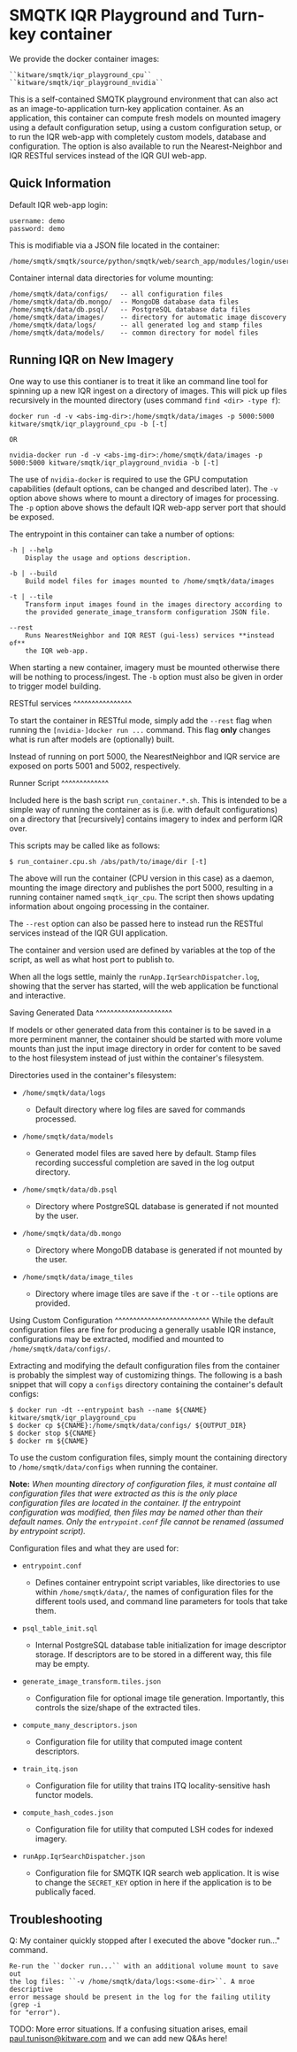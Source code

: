 SMQTK IQR Playground and Turn-key container
===========================================

We provide the docker container images:

    ``kitware/smqtk/iqr_playground_cpu``
    ``kitware/smqtk/iqr_playground_nvidia``

This is a self-contained SMQTK playground environment that can also act as an
image-to-application turn-key application container. As an application, this
container can compute fresh models on mounted imagery using a default
configuration setup, using a custom configuration setup, or to run the IQR
web-app with completely custom models, database and configuration. The option
is also available to run the Nearest-Neighbor and IQR RESTful services instead
of the IQR GUI web-app.


Quick Information
-----------------

Default IQR web-app login:

    username: demo
    password: demo

This is modifiable via a JSON file located in the container:

    /home/smqtk/smqtk/source/python/smqtk/web/search_app/modules/login/users.json

Container internal data directories for volume mounting:

    /home/smqtk/data/configs/   -- all configuration files
    /home/smqtk/data/db.mongo/  -- MongoDB database data files
    /home/smqtk/data/db.psql/   -- PostgreSQL database data files
    /home/smqtk/data/images/    -- directory for automatic image discovery
    /home/smqtk/data/logs/      -- all generated log and stamp files
    /home/smqtk/data/models/    -- common directory for model files


Running IQR on New Imagery
--------------------------
One way to use this contianer is to treat it like an command line tool for
spinning up a new IQR ingest on a directory of images. This will pick up files
recursively in the mounted directory (uses command ``find <dir> -type f``):

    docker run -d -v <abs-img-dir>:/home/smqtk/data/images -p 5000:5000 kitware/smqtk/iqr_playground_cpu -b [-t]

    OR

    nvidia-docker run -d -v <abs-img-dir>:/home/smqtk/data/images -p 5000:5000 kitware/smqtk/iqr_playground_nvidia -b [-t]

The use of ``nvidia-docker`` is required to use the GPU computation
capabilities (default options, can be changed and described later).
The ``-v`` option above shows where to mount a directory of images for
processing. The ``-p`` option above shows the default IQR web-app server port
that should be exposed.

The entrypoint in this container can take a number of options:

    -h | --help
        Display the usage and options description.

    -b | --build
        Build model files for images mounted to /home/smqtk/data/images

    -t | --tile
        Transform input images found in the images directory according to
        the provided generate_image_transform configuration JSON file.

    --rest
        Runs NearestNeighbor and IQR REST (gui-less) services **instead of**
        the IQR web-app.

When starting a new container, imagery must be mounted otherwise there will be
nothing to process/ingest. The ``-b`` option must also be given in order to
trigger model building.


RESTful services
^^^^^^^^^^^^^^^^

To start the container in RESTful mode, simply add the ``--rest`` flag when
running the ``[nvidia-]docker run ...`` command. This flag **only** changes
what is run after models are (optionally) built.

Instead of running on port 5000, the NearestNeighbor and IQR service are
exposed on ports 5001 and 5002, respectively.


Runner Script
^^^^^^^^^^^^^

Included here is the bash script ``run_container.*.sh``. This is intended to
be a simple way of running the container as is (i.e. with default
configurations) on a directory that [recursively] contains imagery to index
and perform IQR over.

This scripts may be called like as follows:

    $ run_container.cpu.sh /abs/path/to/image/dir [-t]

The above will run the container (CPU version in this case) as a daemon,
mounting the image directory and publishes the port 5000, resulting in a
running container named ``smqtk_iqr_cpu``.
The script then shows updating information about ongoing processing in the
container.

The ``--rest`` option can also be passed here to instead run the RESTful
services instead of the IQR GUI application.

The container and version used are defined by variables at the top of the
script, as well as what host port to publish to.

When all the logs settle, mainly the ``runApp.IqrSearchDispatcher.log``,
showing that the server has started, will the web application be functional
and interactive.


Saving Generated Data
^^^^^^^^^^^^^^^^^^^^^

If models or other generated data from this container is to be saved in a more
perminent manner, the container should be started with more volume mounts than
just the input image directory in order for content to be saved to the host
filesystem instead of just within the container's filesystem.

Directories used in the container's filesystem:

- ``/home/smqtk/data/logs``
  - Default directory where log files are saved for commands processed.

- ``/home/smqtk/data/models``
  - Generated model files are saved here by default. Stamp files recording
    successful completion are saved in the log output directory.

- ``/home/smqtk/data/db.psql``
  - Directory where PostgreSQL database is generated if not mounted by the
    user.

- ``/home/smqtk/data/db.mongo``
  - Directory where MongoDB database is generated if not mounted by the user.

- ``/home/smqtk/data/image_tiles``
  - Directory where image tiles are save if the ``-t`` or ``--tile``
    options are provided.


Using Custom Configuration
^^^^^^^^^^^^^^^^^^^^^^^^^^
While the default configuration files are fine for producing a generally usable
IQR instance, configurations may be extracted, modified and mounted to
``/home/smqtk/data/configs/``.

Extracting and modifying the default configuration files from the container is
probably the simplest way of customizing things. The following is a bash
snippet that will copy a ``configs`` directory containing the container's
default configs:

    $ docker run -dt --entrypoint bash --name ${CNAME} kitware/smqtk/iqr_playground_cpu
    $ docker cp ${CNAME}:/home/smqtk/data/configs/ ${OUTPUT_DIR}
    $ docker stop ${CNAME}
    $ docker rm ${CNAME}

To use the custom configuration files, simply mount the containing directory to
``/home/smqtk/data/configs`` when running the container.

**Note:** *When mounting directory of configuration files, it must containe all
configuration files that were extracted as this is the only place configuration
files are located in the container. If the entrypoint configuration was
modified, then files may be named other than their default names. Only the
``entrypoint.conf`` file cannot be renamed (assumed by entrypoint script).*

Configuration files and what they are used for:

- ``entrypoint.conf``
  - Defines container entrypoint script variables, like directories to use
    within ``/home/smqtk/data/``, the names of configuration files for the
    different tools used, and command line parameters for tools that take
    them.

- ``psql_table_init.sql``
  - Internal PostgreSQL database table initialization for image descriptor
    storage. If descriptors are to be stored in a different way, this file
    may be empty.

- ``generate_image_transform.tiles.json``
  - Configuration file for optional image tile generation. Importantly,
    this controls the size/shape of the extracted tiles.

- ``compute_many_descriptors.json``
  - Configuration file for utility that computed image content descriptors.

- ``train_itq.json``
  - Configuration file for utility that trains ITQ locality-sensitive hash
    functor models.

- ``compute_hash_codes.json``
  - Configuration file for utility that computed LSH codes for indexed
    imagery.

- ``runApp.IqrSearchDispatcher.json``
  - Configuration file for SMQTK IQR search web application. It is wise
    to change the ``SECRET_KEY`` option in here if the application is to
    be publically faced.


Troubleshooting
---------------

Q: My container quickly stopped after I executed the above "docker run..."
command.

    Re-run the ``docker run...`` with an additional volume mount to save out
    the log files: ``-v /home/smqtk/data/logs:<some-dir>``. A mroe descriptive
    error message should be present in the log for the failing utility (grep -i
    for "error").

TODO: More error situations. If a confusing situation arises, email
paul.tunison@kitware.com and we can add new Q&As here!
